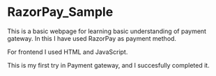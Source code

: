 # RazorPay_Sample

This is a basic webpage for learning basic understanding of payment gateway.
In this I have used RazorPay as payment method.

For frontend I used HTML and JavaScript.

This is my first try in Payment gateway, and I succesfully completed it.
